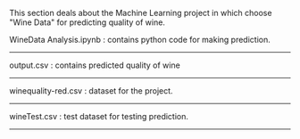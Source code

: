 This section deals about the Machine Learning project in which choose "Wine Data" for predicting quality of wine.

WineData Analysis.ipynb : contains python code for making prediction.
***
output.csv 		: contains predicted quality of wine
***
winequality-red.csv 	: dataset for the project.
***
wineTest.csv 		: test dataset for testing prediction. 
***
